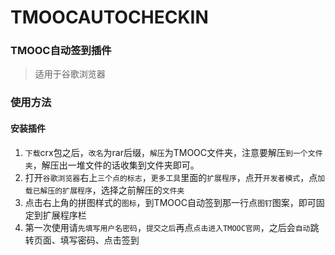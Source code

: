 # TMOOCAUTOCHECKIN

### TMOOC自动签到插件

>适用于谷歌浏览器

### 使用方法

#### 安装插件

1. `下载`crx包之后，`改名`为rar后缀，`解压`为TMOOC文件夹，注意要解压`到一个文件夹`，解压出一堆文件的话收集到文件夹即可。
2. 打开`谷歌浏览器`右上`三个点的标志`，`更多工具`里面的`扩展程序`，点开`开发者模式`，点`加载已解压的扩展程序`，选择之前解压的`文件夹`
3. 点击右上角的拼图样式的`图标`，到TMOOC自动签到那一行点`图钉`图案，即可固定到扩展程序栏
4. 第一次使用请`先填写用户名密码`，`提交之后`再点`点击进入TMOOC官网`，之后会`自动`跳转页面、填写密码、点击签到